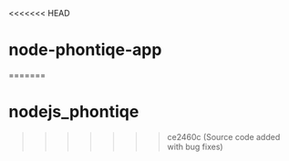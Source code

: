 <<<<<<< HEAD
# node-phontiqe-app
=======
# nodejs_phontiqe
>>>>>>> ce2460c (Source code added with bug fixes)
